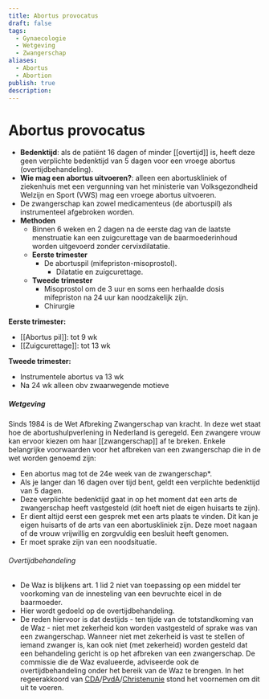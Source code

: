 ```yaml
---
title: Abortus provocatus
draft: false
tags:
  - Gynaecologie
  - Wetgeving
  - Zwangerschap
aliases:
  - Abortus
  - Abortion
publish: true
description:
---
```





# Abortus provocatus

- **Bedenktijd**: als de patiënt 16 dagen of minder [[overtijd]] is, heeft deze geen verplichte bedenktijd van 5 dagen voor een vroege abortus (overtijdbehandeling).
- **Wie mag een abortus uitvoeren?**: alleen een abortuskliniek of ziekenhuis met een vergunning van het ministerie van Volksgezondheid Welzijn en Sport (VWS) mag een vroege abortus uitvoeren.
- De zwangerschap kan zowel medicamenteus (de abortuspil) als instrumenteel afgebroken worden.
- **Methoden**
    - Binnen 6 weken en 2 dagen na de eerste dag van de laatste menstruatie kan een zuigcurettage van de baarmoederinhoud worden uitgevoerd zonder cervixdilatatie.
    - **Eerste trimester**
        - De abortuspil (mifepriston-misoprostol).
            - Dilatatie en zuigcurettage.
    - **Tweede trimester**
        - Misoprostol om de 3 uur en soms een herhaalde dosis mifepriston na 24 uur kan noodzakelijk zijn.
        - Chirurgie

**Eerste trimester:**

- [[Abortus pil]]: tot 9 wk
- [[Zuigcurettage]]: tot 13 wk

**Tweede trimester:**

- Instrumentele abortus va 13 wk
- Na 24 wk alleen obv zwaarwegende motieve

##### Wetgeving
Sinds 1984 is de Wet Afbreking Zwangerschap van kracht. In deze wet staat hoe de abortushulpverlening in Nederland is geregeld. Een zwangere vrouw kan ervoor kiezen om haar [[zwangerschap]] af te breken. Enkele belangrijke voorwaarden voor het afbreken van een zwangerschap die in de wet worden genoemd zijn:
-   Een abortus mag tot de 24e week van de zwangerschap*.
-   Als je langer dan 16 dagen over tijd bent, geldt een verplichte bedenktijd van 5 dagen.
-   Deze verplichte bedenktijd gaat in op het moment dat een arts de zwangerschap heeft vastgesteld (dit hoeft niet de eigen huisarts te zijn).
-   Er dient altijd eerst een gesprek met een arts plaats te vinden. Dit kan je eigen huisarts of de arts van een abortuskliniek zijn. Deze moet nagaan of de vrouw vrijwillig en zorgvuldig een besluit heeft genomen.
-   Er moet sprake zijn van een noodsituatie.

###### Overtijdbehandeling
- De Waz is blijkens art. 1 lid 2 niet van toepassing op een middel ter voorkoming van de innesteling van een bevruchte eicel in de baarmoeder. 
- Hier wordt gedoeld op de overtijdbehandeling. 
- De reden hiervoor is dat destijds - ten tijde van de totstandkoming van de Waz - niet met zekerheid kon worden vastgesteld of sprake was van een zwangerschap. Wanneer niet met zekerheid is vast te stellen of iemand zwanger is, kan ook niet (met zekerheid) worden gesteld dat een behandeling gericht is op het afbreken van een zwangerschap. De commissie die de Waz evalueerde, adviseerde ook de overtijdbehandeling onder het bereik van de Waz te brengen. In het regeerakkoord van [CDA](https://nl.wikipedia.org/wiki/Christen-Democratisch_App%C3%A8l "Christen-Democratisch Appèl")/[PvdA](https://nl.wikipedia.org/wiki/Partij_van_de_Arbeid_(Nederland) "Partij van de Arbeid (Nederland)")/[Christenunie](https://nl.wikipedia.org/wiki/ChristenUnie "ChristenUnie") stond het voornemen om dit uit te voeren.
